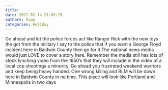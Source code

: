 ```yaml
---
title: 
date: 2021-02-14 21:03:15
authors: Ripp
categories: Holiday
---
```


 Go ahead and let the police forces act like Ranger Rick with the new toys the got from the military 
I say to the police that if you want a George Floyd incident here in Baldwin County then go for it
The national news media would just LOVE to cover a story here.   Remember the media still has lots of stock lynching video from the 1950’s that they will include in the video of a local cop shootings a minority.
Go ahead you frustrated weekend warriors and keep  being heavy handed.   One wrong killing and BLM will be down here in Baldwin County in no time.   This place will look like Portland and Minneapolis in two days